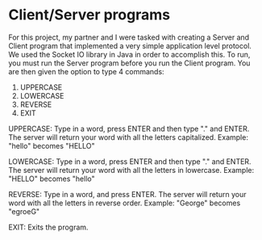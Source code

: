 # Client/Server programs
For this project, my partner and I were tasked with creating a Server and Client program that implemented a very simple application level protocol. We used the Socket IO library in Java in order to accomplish this.
To run, you must run the Server program before you run the Client program.
You are then given the option to type 4 commands:
1. UPPERCASE
2. LOWERCASE
3. REVERSE
4. EXIT

UPPERCASE: Type in a word, press ENTER and then type "." and ENTER. The server will return your word with all the letters capitalized.
Example: "hello" becomes "HELLO"

LOWERCASE: Type in a word, press ENTER and then type "." and ENTER. The server will return your word with all the letters in lowercase.
Example: "HELLO" becomes "hello"

REVERSE: Type in a word, and press ENTER. The server will return your word with all the letters in reverse order.
Example: "George" becomes "egroeG"

EXIT: Exits the program.
